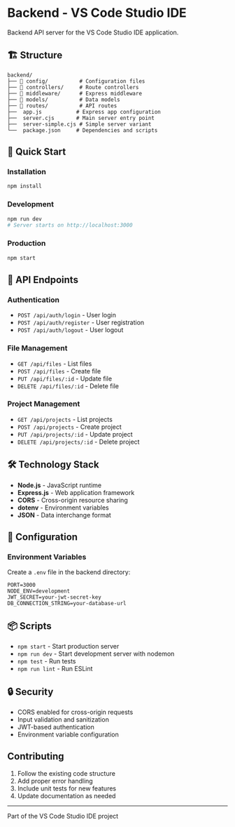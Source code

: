 # Backend - VS Code Studio IDE

Backend API server for the VS Code Studio IDE application.

## 🏗️ Structure

```
backend/
├── 📁 config/          # Configuration files
├── 📁 controllers/     # Route controllers
├── 📁 middleware/      # Express middleware
├── 📁 models/          # Data models
├── 📁 routes/          # API routes
├──  app.js           # Express app configuration
├──  server.cjs       # Main server entry point
├──  server-simple.cjs # Simple server variant
└──  package.json     # Dependencies and scripts
```

## 🚀 Quick Start

### Installation
```bash
npm install
```

### Development
```bash
npm run dev
# Server starts on http://localhost:3000
```

### Production
```bash
npm start
```

## 📡 API Endpoints

### Authentication
- `POST /api/auth/login` - User login
- `POST /api/auth/register` - User registration
- `POST /api/auth/logout` - User logout

### File Management
- `GET /api/files` - List files
- `POST /api/files` - Create file
- `PUT /api/files/:id` - Update file
- `DELETE /api/files/:id` - Delete file

### Project Management
- `GET /api/projects` - List projects
- `POST /api/projects` - Create project
- `PUT /api/projects/:id` - Update project
- `DELETE /api/projects/:id` - Delete project

## 🛠️ Technology Stack

- **Node.js** - JavaScript runtime
- **Express.js** - Web application framework
- **CORS** - Cross-origin resource sharing
- **dotenv** - Environment variables
- **JSON** - Data interchange format

## 🔧 Configuration

### Environment Variables
Create a `.env` file in the backend directory:

```env
PORT=3000
NODE_ENV=development
JWT_SECRET=your-jwt-secret-key
DB_CONNECTION_STRING=your-database-url
```

## 📦 Scripts

- `npm start` - Start production server
- `npm run dev` - Start development server with nodemon
- `npm test` - Run tests
- `npm run lint` - Run ESLint

## 🔒 Security

- CORS enabled for cross-origin requests
- Input validation and sanitization
- JWT-based authentication
- Environment variable configuration

##  Contributing

1. Follow the existing code structure
2. Add proper error handling
3. Include unit tests for new features
4. Update documentation as needed

---

Part of the VS Code Studio IDE project
